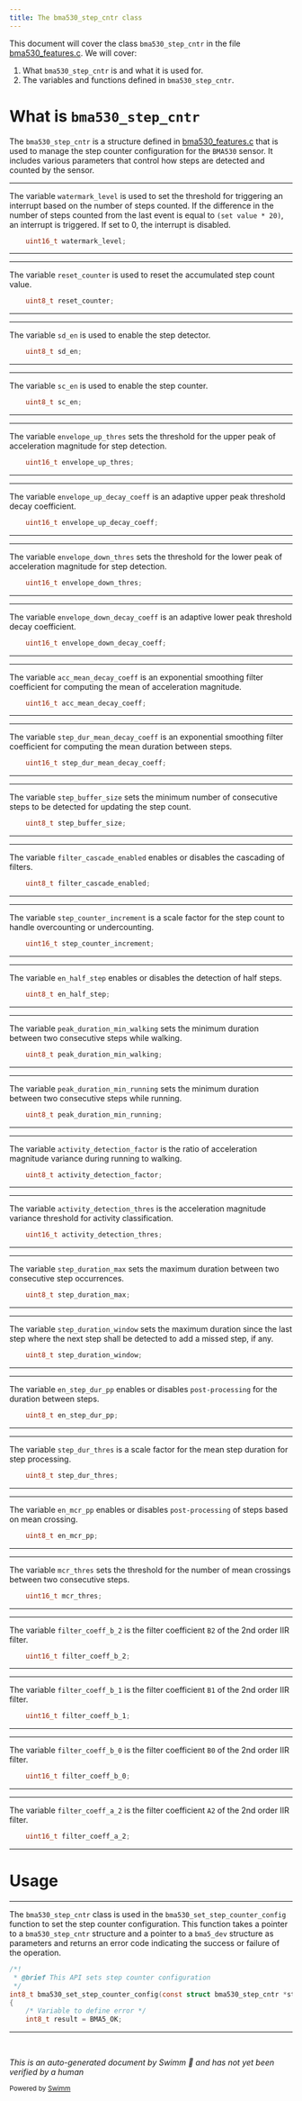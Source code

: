 ```yaml
---
title: The bma530_step_cntr class
---
```

This document will cover the class <SwmToken path="bma530_features.c" pos="374:8:8" line-data="int8_t bma530_set_step_counter_config(const struct bma530_step_cntr *step_cntr, struct bma5_dev *dev)">`bma530_step_cntr`</SwmToken> in the file <SwmPath>[bma530_features.c](bma530_features.c)</SwmPath>. We will cover:

1. What <SwmToken path="bma530_features.c" pos="374:8:8" line-data="int8_t bma530_set_step_counter_config(const struct bma530_step_cntr *step_cntr, struct bma5_dev *dev)">`bma530_step_cntr`</SwmToken> is and what it is used for.
2. The variables and functions defined in <SwmToken path="bma530_features.c" pos="374:8:8" line-data="int8_t bma530_set_step_counter_config(const struct bma530_step_cntr *step_cntr, struct bma5_dev *dev)">`bma530_step_cntr`</SwmToken>.

# What is <SwmToken path="bma530_features.c" pos="374:8:8" line-data="int8_t bma530_set_step_counter_config(const struct bma530_step_cntr *step_cntr, struct bma5_dev *dev)">`bma530_step_cntr`</SwmToken>

The <SwmToken path="bma530_features.c" pos="374:8:8" line-data="int8_t bma530_set_step_counter_config(const struct bma530_step_cntr *step_cntr, struct bma5_dev *dev)">`bma530_step_cntr`</SwmToken> is a structure defined in <SwmPath>[bma530_features.c](bma530_features.c)</SwmPath> that is used to manage the step counter configuration for the <SwmToken path="bma530_features.h" pos="843:8:8" line-data=" * \defgroup bma530ApiInit BMA530 Initialization">`BMA530`</SwmToken> sensor. It includes various parameters that control how steps are detected and counted by the sensor.

<SwmSnippet path="/bma530_features.h" line="621">

---

The variable <SwmToken path="bma530_features.h" pos="621:3:3" line-data="    uint16_t watermark_level;">`watermark_level`</SwmToken> is used to set the threshold for triggering an interrupt based on the number of steps counted. If the difference in the number of steps counted from the last event is equal to <SwmToken path="bma530_features.h" pos="98:19:27" line-data=" * steps counted from last event is equal to (set value * 20). If 0, the interrupt is disabled */">`(set value * 20)`</SwmToken>, an interrupt is triggered. If set to 0, the interrupt is disabled.

```c
    uint16_t watermark_level;
```

---

</SwmSnippet>

<SwmSnippet path="/bma530_features.h" line="624">

---

The variable <SwmToken path="bma530_features.h" pos="624:3:3" line-data="    uint8_t reset_counter;">`reset_counter`</SwmToken> is used to reset the accumulated step count value.

```c
    uint8_t reset_counter;
```

---

</SwmSnippet>

<SwmSnippet path="/bma530_features.h" line="627">

---

The variable <SwmToken path="bma530_features.h" pos="627:3:3" line-data="    uint8_t sd_en;">`sd_en`</SwmToken> is used to enable the step detector.

```c
    uint8_t sd_en;
```

---

</SwmSnippet>

<SwmSnippet path="/bma530_features.h" line="630">

---

The variable <SwmToken path="bma530_features.h" pos="630:3:3" line-data="    uint8_t sc_en;">`sc_en`</SwmToken> is used to enable the step counter.

```c
    uint8_t sc_en;
```

---

</SwmSnippet>

<SwmSnippet path="/bma530_features.h" line="633">

---

The variable <SwmToken path="bma530_features.h" pos="633:3:3" line-data="    uint16_t envelope_up_thres;">`envelope_up_thres`</SwmToken> sets the threshold for the upper peak of acceleration magnitude for step detection.

```c
    uint16_t envelope_up_thres;
```

---

</SwmSnippet>

<SwmSnippet path="/bma530_features.h" line="636">

---

The variable <SwmToken path="bma530_features.h" pos="636:3:3" line-data="    uint16_t envelope_up_decay_coeff;">`envelope_up_decay_coeff`</SwmToken> is an adaptive upper peak threshold decay coefficient.

```c
    uint16_t envelope_up_decay_coeff;
```

---

</SwmSnippet>

<SwmSnippet path="/bma530_features.h" line="639">

---

The variable <SwmToken path="bma530_features.h" pos="639:3:3" line-data="    uint16_t envelope_down_thres;">`envelope_down_thres`</SwmToken> sets the threshold for the lower peak of acceleration magnitude for step detection.

```c
    uint16_t envelope_down_thres;
```

---

</SwmSnippet>

<SwmSnippet path="/bma530_features.h" line="642">

---

The variable <SwmToken path="bma530_features.h" pos="642:3:3" line-data="    uint16_t envelope_down_decay_coeff;">`envelope_down_decay_coeff`</SwmToken> is an adaptive lower peak threshold decay coefficient.

```c
    uint16_t envelope_down_decay_coeff;
```

---

</SwmSnippet>

<SwmSnippet path="/bma530_features.h" line="645">

---

The variable <SwmToken path="bma530_features.h" pos="645:3:3" line-data="    uint16_t acc_mean_decay_coeff;">`acc_mean_decay_coeff`</SwmToken> is an exponential smoothing filter coefficient for computing the mean of acceleration magnitude.

```c
    uint16_t acc_mean_decay_coeff;
```

---

</SwmSnippet>

<SwmSnippet path="/bma530_features.h" line="648">

---

The variable <SwmToken path="bma530_features.h" pos="648:3:3" line-data="    uint16_t step_dur_mean_decay_coeff;">`step_dur_mean_decay_coeff`</SwmToken> is an exponential smoothing filter coefficient for computing the mean duration between steps.

```c
    uint16_t step_dur_mean_decay_coeff;
```

---

</SwmSnippet>

<SwmSnippet path="/bma530_features.h" line="651">

---

The variable <SwmToken path="bma530_features.h" pos="651:3:3" line-data="    uint8_t step_buffer_size;">`step_buffer_size`</SwmToken> sets the minimum number of consecutive steps to be detected for updating the step count.

```c
    uint8_t step_buffer_size;
```

---

</SwmSnippet>

<SwmSnippet path="/bma530_features.h" line="654">

---

The variable <SwmToken path="bma530_features.h" pos="654:3:3" line-data="    uint8_t filter_cascade_enabled;">`filter_cascade_enabled`</SwmToken> enables or disables the cascading of filters.

```c
    uint8_t filter_cascade_enabled;
```

---

</SwmSnippet>

<SwmSnippet path="/bma530_features.h" line="657">

---

The variable <SwmToken path="bma530_features.h" pos="657:3:3" line-data="    uint16_t step_counter_increment;">`step_counter_increment`</SwmToken> is a scale factor for the step count to handle overcounting or undercounting.

```c
    uint16_t step_counter_increment;
```

---

</SwmSnippet>

<SwmSnippet path="/bma530_features.h" line="660">

---

The variable <SwmToken path="bma530_features.h" pos="660:3:3" line-data="    uint8_t en_half_step;">`en_half_step`</SwmToken> enables or disables the detection of half steps.

```c
    uint8_t en_half_step;
```

---

</SwmSnippet>

<SwmSnippet path="/bma530_features.h" line="663">

---

The variable <SwmToken path="bma530_features.h" pos="663:3:3" line-data="    uint8_t peak_duration_min_walking;">`peak_duration_min_walking`</SwmToken> sets the minimum duration between two consecutive steps while walking.

```c
    uint8_t peak_duration_min_walking;
```

---

</SwmSnippet>

<SwmSnippet path="/bma530_features.h" line="666">

---

The variable <SwmToken path="bma530_features.h" pos="666:3:3" line-data="    uint8_t peak_duration_min_running;">`peak_duration_min_running`</SwmToken> sets the minimum duration between two consecutive steps while running.

```c
    uint8_t peak_duration_min_running;
```

---

</SwmSnippet>

<SwmSnippet path="/bma530_features.h" line="669">

---

The variable <SwmToken path="bma530_features.h" pos="669:3:3" line-data="    uint8_t activity_detection_factor;">`activity_detection_factor`</SwmToken> is the ratio of acceleration magnitude variance during running to walking.

```c
    uint8_t activity_detection_factor;
```

---

</SwmSnippet>

<SwmSnippet path="/bma530_features.h" line="672">

---

The variable <SwmToken path="bma530_features.h" pos="672:3:3" line-data="    uint16_t activity_detection_thres;">`activity_detection_thres`</SwmToken> is the acceleration magnitude variance threshold for activity classification.

```c
    uint16_t activity_detection_thres;
```

---

</SwmSnippet>

<SwmSnippet path="/bma530_features.h" line="675">

---

The variable <SwmToken path="bma530_features.h" pos="675:3:3" line-data="    uint8_t step_duration_max;">`step_duration_max`</SwmToken> sets the maximum duration between two consecutive step occurrences.

```c
    uint8_t step_duration_max;
```

---

</SwmSnippet>

<SwmSnippet path="/bma530_features.h" line="678">

---

The variable <SwmToken path="bma530_features.h" pos="678:3:3" line-data="    uint8_t step_duration_window;">`step_duration_window`</SwmToken> sets the maximum duration since the last step where the next step shall be detected to add a missed step, if any.

```c
    uint8_t step_duration_window;
```

---

</SwmSnippet>

<SwmSnippet path="/bma530_features.h" line="681">

---

The variable <SwmToken path="bma530_features.h" pos="681:3:3" line-data="    uint8_t en_step_dur_pp;">`en_step_dur_pp`</SwmToken> enables or disables <SwmToken path="bma530_features.h" pos="178:8:10" line-data="/*! Enable or disable post-processing for duration between steps */">`post-processing`</SwmToken> for the duration between steps.

```c
    uint8_t en_step_dur_pp;
```

---

</SwmSnippet>

<SwmSnippet path="/bma530_features.h" line="684">

---

The variable <SwmToken path="bma530_features.h" pos="684:3:3" line-data="    uint8_t step_dur_thres;">`step_dur_thres`</SwmToken> is a scale factor for the mean step duration for step processing.

```c
    uint8_t step_dur_thres;
```

---

</SwmSnippet>

<SwmSnippet path="/bma530_features.h" line="687">

---

The variable <SwmToken path="bma530_features.h" pos="687:3:3" line-data="    uint8_t en_mcr_pp;">`en_mcr_pp`</SwmToken> enables or disables <SwmToken path="bma530_features.h" pos="178:8:10" line-data="/*! Enable or disable post-processing for duration between steps */">`post-processing`</SwmToken> of steps based on mean crossing.

```c
    uint8_t en_mcr_pp;
```

---

</SwmSnippet>

<SwmSnippet path="/bma530_features.h" line="690">

---

The variable <SwmToken path="bma530_features.h" pos="690:3:3" line-data="    uint16_t mcr_thres;">`mcr_thres`</SwmToken> sets the threshold for the number of mean crossings between two consecutive steps.

```c
    uint16_t mcr_thres;
```

---

</SwmSnippet>

<SwmSnippet path="/bma530_features.h" line="693">

---

The variable <SwmToken path="bma530_features.h" pos="693:3:3" line-data="    uint16_t filter_coeff_b_2;">`filter_coeff_b_2`</SwmToken> is the filter coefficient <SwmToken path="bma530_features.h" pos="194:6:6" line-data="/*! Filter coefficient B2 of 2nd order IIR filter */">`B2`</SwmToken> of the 2nd order IIR filter.

```c
    uint16_t filter_coeff_b_2;
```

---

</SwmSnippet>

<SwmSnippet path="/bma530_features.h" line="696">

---

The variable <SwmToken path="bma530_features.h" pos="696:3:3" line-data="    uint16_t filter_coeff_b_1;">`filter_coeff_b_1`</SwmToken> is the filter coefficient <SwmToken path="bma530_features.h" pos="198:6:6" line-data="/*! Filter coefficient B1 of 2nd order IIR filter */">`B1`</SwmToken> of the 2nd order IIR filter.

```c
    uint16_t filter_coeff_b_1;
```

---

</SwmSnippet>

<SwmSnippet path="/bma530_features.h" line="699">

---

The variable <SwmToken path="bma530_features.h" pos="699:3:3" line-data="    uint16_t filter_coeff_b_0;">`filter_coeff_b_0`</SwmToken> is the filter coefficient <SwmToken path="bma530_features.h" pos="202:6:6" line-data="/*! Filter coefficient B0 of 2nd order IIR filter */">`B0`</SwmToken> of the 2nd order IIR filter.

```c
    uint16_t filter_coeff_b_0;
```

---

</SwmSnippet>

<SwmSnippet path="/bma530_features.h" line="702">

---

The variable <SwmToken path="bma530_features.h" pos="702:3:3" line-data="    uint16_t filter_coeff_a_2;">`filter_coeff_a_2`</SwmToken> is the filter coefficient <SwmToken path="bma530_features.h" pos="206:6:6" line-data="/*! Filter coefficient A2 of 2nd order IIR filter */">`A2`</SwmToken> of the 2nd order IIR filter.

```c
    uint16_t filter_coeff_a_2;
```

---

</SwmSnippet>

# Usage

<SwmSnippet path="/bma530_features.c" line="371">

---

The <SwmToken path="bma530_features.c" pos="374:8:8" line-data="int8_t bma530_set_step_counter_config(const struct bma530_step_cntr *step_cntr, struct bma5_dev *dev)">`bma530_step_cntr`</SwmToken> class is used in the <SwmToken path="bma530_features.c" pos="374:2:2" line-data="int8_t bma530_set_step_counter_config(const struct bma530_step_cntr *step_cntr, struct bma5_dev *dev)">`bma530_set_step_counter_config`</SwmToken> function to set the step counter configuration. This function takes a pointer to a <SwmToken path="bma530_features.c" pos="374:8:8" line-data="int8_t bma530_set_step_counter_config(const struct bma530_step_cntr *step_cntr, struct bma5_dev *dev)">`bma530_step_cntr`</SwmToken> structure and a pointer to a <SwmToken path="bma530_features.c" pos="374:16:16" line-data="int8_t bma530_set_step_counter_config(const struct bma530_step_cntr *step_cntr, struct bma5_dev *dev)">`bma5_dev`</SwmToken> structure as parameters and returns an error code indicating the success or failure of the operation.

```c
/*!
 * @brief This API sets step counter configuration
 */
int8_t bma530_set_step_counter_config(const struct bma530_step_cntr *step_cntr, struct bma5_dev *dev)
{
    /* Variable to define error */
    int8_t result = BMA5_OK;
```

---

</SwmSnippet>

&nbsp;

*This is an auto-generated document by Swimm 🌊 and has not yet been verified by a human*

<SwmMeta version="3.0.0" repo-id="Z2l0aHViJTNBJTNBQk1BNTMwX1NlbnNvckFQSSUzQSUzQVNoYW50YW51TWFuZHBlLUJvc2No" repo-name="BMA530_SensorAPI"><sup>Powered by [Swimm](/)</sup></SwmMeta>
